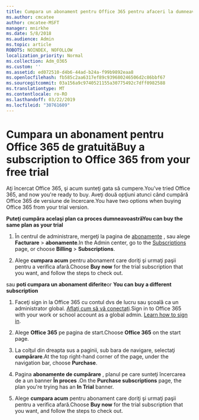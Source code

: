 ```yaml
---
title: Cumpara un abonament pentru Office 365 pentru afaceri la dumneavoastră gratuit trial
ms.author: cmcatee
author: cmcatee-MSFT
manager: mnirkhe
ms.date: 5/8/2018
ms.audience: Admin
ms.topic: article
ROBOTS: NOINDEX, NOFOLLOW
localization_priority: Normal
ms.collection: Adm_O365
ms.custom: ''
ms.assetid: ed072510-d4b6-44ad-b24a-f99b9892eaa8
ms.openlocfilehash: fb585c2aa6317ef89c939680246506d2c86bbf67
ms.sourcegitcommit: 03a156a9c9740521155a30775492c7dff0982588
ms.translationtype: MT
ms.contentlocale: ro-RO
ms.lasthandoff: 03/22/2019
ms.locfileid: "30761609"
---
```

# <a name="buy-a-subscription-to-office-365-from-your-free-trial"></a><span data-ttu-id="5757b-102">Cumpara un abonament pentru Office 365 de gratuită</span><span class="sxs-lookup"><span data-stu-id="5757b-102">Buy a subscription to Office 365 from your free trial</span></span>

<span data-ttu-id="5757b-103">Aţi încercat Office 365, şi acum sunteţi gata să cumpere.</span><span class="sxs-lookup"><span data-stu-id="5757b-103">You've tried Office 365, and now you're ready to buy.</span></span> <span data-ttu-id="5757b-104">Aveţi două opţiuni atunci când cumpără Office 365 de versiune de încercare.</span><span class="sxs-lookup"><span data-stu-id="5757b-104">You have two options when buying Office 365 from your trial version.</span></span>
  
 <span data-ttu-id="5757b-105">**Puteţi cumpăra acelaşi plan ca proces dumneavoastră**</span><span class="sxs-lookup"><span data-stu-id="5757b-105">**You can buy the same plan as your trial**</span></span>
  
1. <span data-ttu-id="5757b-106">În centrul de administrare, mergeţi la pagina de [abonamente](https://go.microsoft.com/fwlink/p/?linkid=842054) , sau alege **Facturare** \> **abonamente**.</span><span class="sxs-lookup"><span data-stu-id="5757b-106">In the Admin center, go to the [Subscriptions](https://go.microsoft.com/fwlink/p/?linkid=842054) page, or choose **Billing** \> **Subscriptions**.</span></span>
    
2. <span data-ttu-id="5757b-107">Alege **cumpara acum** pentru abonament care doriţi şi urmaţi paşii pentru a verifica afară.</span><span class="sxs-lookup"><span data-stu-id="5757b-107">Choose **Buy now** for the trial subscription that you want, and follow the steps to check out.</span></span> 
    
<span data-ttu-id="5757b-108">sau **poti cumpara un abonament diferite**</span><span class="sxs-lookup"><span data-stu-id="5757b-108">or **You can buy a different subscription**</span></span>
  
1. <span data-ttu-id="5757b-109">Faceţi sign in la Office 365 cu contul dvs de lucru sau şcoală ca un administrator global. [Aflaţi cum să vă conectaţi](https://support.office.com/article/e9eb7d51-5430-4929-91ab-6157c5a050b4).</span><span class="sxs-lookup"><span data-stu-id="5757b-109">Sign in to Office 365 with your work or school account as a global admin. [Learn how to sign in](https://support.office.com/article/e9eb7d51-5430-4929-91ab-6157c5a050b4).</span></span>
    
2. <span data-ttu-id="5757b-110">Alege **Office 365** pe pagina de start.</span><span class="sxs-lookup"><span data-stu-id="5757b-110">Choose **Office 365** on the start page.</span></span> 
    
3. <span data-ttu-id="5757b-111">La colţul din dreapta sus a paginii, sub bara de navigare, selectaţi **cumpărare**.</span><span class="sxs-lookup"><span data-stu-id="5757b-111">At the top right-hand corner of the page, under the navigation bar, choose **Purchase**.</span></span>
    
4. <span data-ttu-id="5757b-112">Pagina **abonamente de cumpărare** , planul pe care sunteţi încercarea de a un banner **În proces** .</span><span class="sxs-lookup"><span data-stu-id="5757b-112">On the **Purchase subscriptions** page, the plan you're trying has an **In Trial** banner.</span></span> 
    
5. <span data-ttu-id="5757b-113">Alege **cumpara acum** pentru abonament care doriţi şi urmaţi paşii pentru a verifica afară.</span><span class="sxs-lookup"><span data-stu-id="5757b-113">Choose **Buy now** for the trial subscription that you want, and follow the steps to check out.</span></span> 
    

